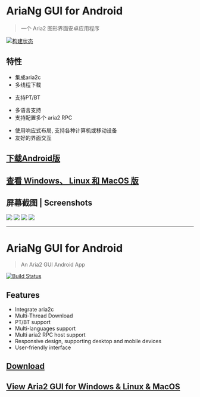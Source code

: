 
# AriaNg GUI for Android

> 一个 Aria2 图形界面安卓应用程序

[![构建状态](https://dev.azure.com/xmader/apps/_apis/build/status/AriaNg%20GUI%20for%20Android)](https://dev.azure.com/xmader/apps/_build/latest?definitionId=12)

## 特性

* 集成aria2c
* 多线程下载
<!-- * 未完成任务退出自动保存 (Bug: 需要暂停才能保存进度) (开发中...) -->
* 支持PT/BT
<!-- * 下载完成消息通知 (开发中...) -->
* 多语言支持
* 支持配置多个 aria2 RPC
<!-- * 支持打开下载文件夹, 在文件管理器中显示已下载的文件 (仅限使用内置的Aria2 RPC) (开发中...) -->
* 使用响应式布局, 支持各种计算机或移动设备
* 友好的界面交互

## [下载Android版](https://github.com/Xmader/aria-ng-gui-android/releases/latest)

## [查看 Windows、 Linux 和 MacOS 版](https://github.com/Xmader/aria-ng-gui)

## 屏幕截图 | Screenshots

![](img/Screenshot_0.png)
![](img/Screenshot_3.png)
![](img/Screenshot_10.png)
![](img/Screenshot_20.png)

---

# AriaNg GUI for Android

> An Aria2 GUI Android App

[![Build Status](https://dev.azure.com/xmader/apps/_apis/build/status/AriaNg%20GUI%20for%20Android)](https://dev.azure.com/xmader/apps/_build/latest?definitionId=12)

## Features

* Integrate aria2c
* Multi-Thread Download
* PT/BT support
* Multi-languages support
* Multi aria2 RPC host support
* Responsive design, supporting desktop and mobile devices
* User-friendly interface

## [Download](https://github.com/Xmader/aria-ng-gui-android/releases/latest)

## [View Aria2 GUI for Windows & Linux & MacOS](https://github.com/Xmader/aria-ng-gui)
